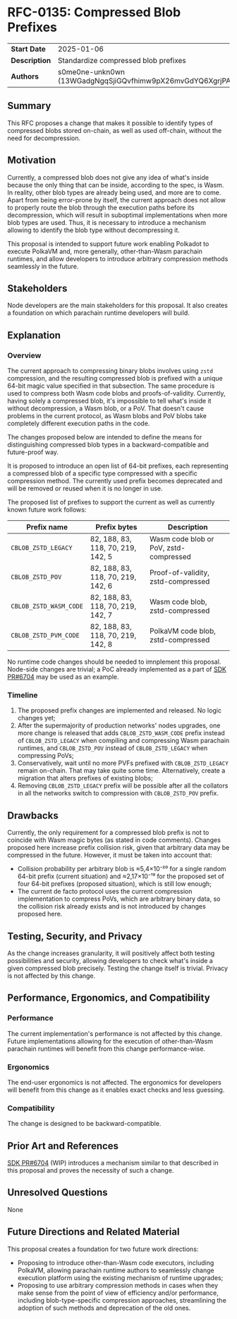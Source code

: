 # RFC-0135: Compressed Blob Prefixes

|                 |                                                                    |
| --------------- | ------------------------------------------------------------------ |
| **Start Date**  | 2025-01-06 |
| **Description** | Standardize compressed blob prefixes |
| **Authors**     | s0me0ne-unkn0wn (13WGadgNgqSjiGQvfhimw9pX26mvGdYQ6XgrjPANSEDRoGMt) |

## Summary

This RFC proposes a change that makes it possible to identify types of compressed blobs stored on-chain, as well as used off-chain, without the need for decompression.

## Motivation

Currently, a compressed blob does not give any idea of what's inside because the only thing that can be inside, according to the spec, is Wasm. In reality, other blob types are already being used, and more are to come. Apart from being error-prone by itself, the current approach does not allow to properly route the blob through the execution paths before its decompression, which will result in suboptimal implementations when more blob types are used. Thus, it is necessary to introduce a mechanism allowing to identify the blob type without decompressing it.

This proposal is intended to support future work enabling Polkadot to execute PolkaVM and, more generally, other-than-Wasm parachain runtimes, and allow developers to introduce arbitrary compression methods seamlessly in the future.

## Stakeholders

Node developers are the main stakeholders for this proposal. It also creates a foundation on which parachain runtime developers will build.

## Explanation

### Overview

The current approach to compressing binary blobs involves using `zstd` compression, and the resulting compressed blob is prefixed with a unique 64-bit magic value specified in that subsection. The same procedure is used to compress both Wasm code blobs and proofs-of-validity. Currently, having solely a compressed blob, it's impossible to tell what's inside it without decompression, a Wasm blob, or a PoV. That doesn't cause problems in the current protocol, as Wasm blobs and PoV blobs take completely different execution paths in the code.

The changes proposed below are intended to define the means for distinguishing compressed blob types in a backward-compatible and future-proof way.

It is proposed to introduce an open list of 64-bit prefixes, each representing a compressed blob of a specific type compressed with a specific compression method. The currently used prefix becomes deprecated and will be removed or reused when it is no longer in use.

The proposed list of prefixes to support the current as well as currently known future work follows:

| Prefix name | Prefix bytes | Description |
| -- | -- | -- |
| `CBLOB_ZSTD_LEGACY`      | 82, 188, 83, 118, 70, 219, 142, 5 | Wasm code blob or PoV, zstd-compressed |
| `CBLOB_ZSTD_POV`         | 82, 188, 83, 118, 70, 219, 142, 6 | Proof-of-validity, zstd-compressed     |
| `CBLOB_ZSTD_WASM_CODE`   | 82, 188, 83, 118, 70, 219, 142, 7 | Wasm code blob, zstd-compressed        |
| `CBLOB_ZSTD_PVM_CODE`    | 82, 188, 83, 118, 70, 219, 142, 8 | PolkaVM code blob, zstd-compressed     |

No runtime code changes should be needed to imnplement this proposal. Node-side changes are trivial; a PoC already implemented as a part of [SDK PR#6704](https://github.com/paritytech/polkadot-sdk/pull/6704) may be used as an example.

### Timeline

1. The proposed prefix changes are implemented and released. No logic changes yet;
2. After the supermajority of production networks' nodes upgrades, one more change is released that adds `CBLOB_ZSTD_WASM_CODE` prefix instead of `CBLOB_ZSTD_LEGACY` when compiling and compressing Wasm parachain runtimes, and `CBLOB_ZSTD_POV` instead of `CBLOB_ZSTD_LEGACY` when compressing PoVs;
3. Conservatively, wait until no more PVFs prefixed with `CBLOB_ZSTD_LEGACY` remain on-chain. That may take quite some time. Alternatively, create a migration that alters prefixes of existing blobs;
4. Removing `CBLOB_ZSTD_LEGACY` prefix will be possible after all the collators in all the networks switch to compression with `CBLOB_ZSTD_POV` prefix.

## Drawbacks

Currently, the only requirement for a compressed blob prefix is not to coincide with Wasm magic bytes (as stated in code comments). Changes proposed here increase prefix collision risk, given that arbitrary data may be compressed in the future. However, it must be taken into account that:
* Collision probability per arbitrary blob is ≈5,4×10⁻²⁰ for a single random 64-bit prefix (current situation) and ≈2,17×10⁻¹⁹ for the proposed set of four 64-bit prefixes (proposed situation), which is still low enough;
* The current de facto protocol uses the current compression implementation to compress PoVs, which are arbitrary binary data, so the collision risk already exists and is not introduced by changes proposed here.

## Testing, Security, and Privacy

As the change increases granularity, it will positively affect both testing possibilities and security, allowing developers to check what's inside a given compressed blob precisely. Testing the change itself is trivial. Privacy is not affected by this change.

## Performance, Ergonomics, and Compatibility

### Performance

The current implementation's performance is not affected by this change. Future implementations allowing for the execution of other-than-Wasm parachain runtimes will benefit from this change performance-wise.

### Ergonomics

The end-user ergonomics is not affected. The ergonomics for developers will benefit from this change as it enables exact checks and less guessing.

### Compatibility

The change is designed to be backward-compatible. 

## Prior Art and References

[SDK PR#6704](https://github.com/paritytech/polkadot-sdk/pull/6704) (WIP) introduces a mechanism similar to that described in this proposal and proves the necessity of such a change.

## Unresolved Questions

None

## Future Directions and Related Material

This proposal creates a foundation for two future work directions:
* Proposing to introduce other-than-Wasm code executors, including PolkaVM, allowing parachain runtime authors to seamlessly change execution platform using the existing mechanism of runtime upgrades;
* Proposing to use arbitrary compression methods in cases when they make sense from the point of view of efficiency and/or performance, including blob-type-specific compression approaches, streamlining the adoption of such methods and deprecation of the old ones.
